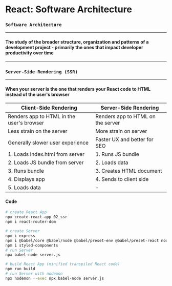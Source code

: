 # React: Software Architecture

### `Software Architecture`

---

#### The study of the broader structure, organization and patterns of a development project - primarily the ones that impact developer productivity over time

---

### `Server-Side Rendering (SSR)`

---

#### When your server is the one that renders your React code to HTML instead of the user's browser

| Client-Side Rendering                     | Server-Side Rendering             |
| ----------------------------------------- | --------------------------------- |
| Renders app to HTML in the user's browser | Renders app to HTML on the server |
| Less strain on the server                 | More strain on server             |
| Generally slower user experience          | Faster UX and better for SEO      |
| 1. Loads index.html from server           | 1. Runs JS bundle                 |
| 2. Loads JS bundle from server            | 2. Loads data                     |
| 3. Runs bundle                            | 3. Creates HTML document          |
| 4. Displays app                           | 4. Sends to client side           |
| 5. Loads data                             | -                                 |

#### Code

```bash
# create React App
npx create-react-app 02_ssr
npm i react-router-dom

# create Server
npm i express
npm i @babel/core @babel/node @babel/preset-env @babel/preset-react nodemon -S
npm i styled-components
# run Server
npx babel-node server.js

# build React App (minified transpiled React code)
npm run build
# run Server with nodemon
npx nodemon --exec npx babel-node server.js


```
